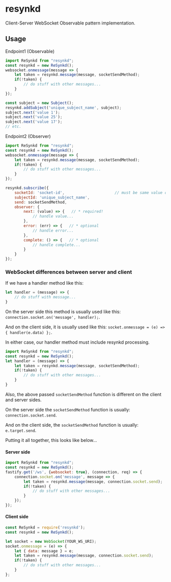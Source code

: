 # resynkd
Client-Server WebSocket Observable pattern implementation.

## Usage

Endpoint1 (Observable)
```javascript
import ReSynkd from "resynkd";
const resynkd = new ReSynkd();
websocket.onmessage(message => {
    let taken = resynkd.message(message, socketSendMethod);
    if(!taken) {
        // do stuff with other messages...
    }
});

const subject = new Subject();
resynkd.addSubject('unique_subject_name', subject);
subject.next('value 1');
subject.next('value 25');
subject.next('value 17');
// etc.
```

Endpoint2 (Observer)
```javascript
import ReSynkd from "resynkd";
const resynkd = new ReSynkd();
websocket.onmessage(message => {
    let taken = resynkd.message(message, socketSendMethod);
    if(!taken) {
        // do stuff with other messages...
    }
});

resynkd.subscribe({
	socketId: 'socket-id',                      // must be same value on both socket endpoints
	subjectId: 'unique_subject_name',          
	send: socketSendMethod,
	observer: {
        next: (value) => {   // * required!
            // handle value...
        },
        error: (err) => {   // * optional
            // handle error...
        },
        complete: () => {   // * optional
            // handle complete...
        }
   	}
});
```

### WebSocket differences between server and client

If we have a handler method like this:
```javascript
let handler = (message) => {
    // do stuff with message...
}
```

On the server side this method is usually used like this: `connection.socket.on('message', handler);`.

And on the client side, it is usually used like this: `socket.onmessage = (e) => { handler(e.data) };`.

In either case, our handler method must include resynkd processing.
```javascript
import ReSynkd from "resynkd";
const resynkd = new ReSynkd();
let handler = (message) => {
    let taken = resynkd.message(message, socketSendMethod);
    if(!taken) {
        // do stuff with other messages...
    }
}
```

Also, the above passed `socketSendMethod` function is different on the client and server sides.

On the server side the `socketSendMethod` function is usually: `connection.socket.send`.

And on the client side, the `socketSendMethod` function is usually: `e.target.send`.

Putting it all together, this looks like below...

#### Server side
```javascript
import ReSynkd from "resynkd";
const resynkd = new ReSynkd();
fastify.get('/ws', {websocket: true}, (connection, req) => {
    connection.socket.on('message', message => {
        let taken = resynkd.message(message, connection.socket.send);
        if(!taken) {
            // do stuff with other messages...
        }
    });
});
```

#### Client side
```javascript
const ReSynkd = require('resynkd');
const resynkd = new ReSynkd();

let socket = new WebSocket(YOUR_WS_URI);
socket.onmessage = (e) => {
    let { data: message } = e;
    let taken = resynkd.message(message, connection.socket.send);
    if(!taken) {
        // do stuff with other messages...
    }
};
```
